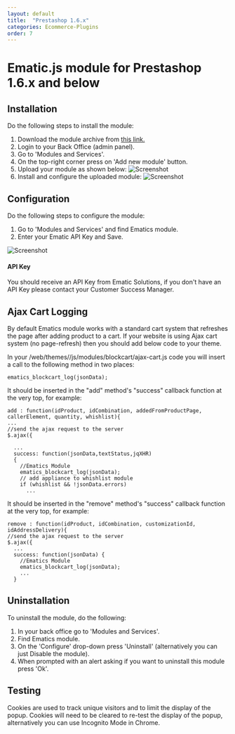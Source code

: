 ```yaml
---
layout: default
title:  "Prestashop 1.6.x"
categories: Ecommerce-Plugins
order: 7
---
```


# Ematic.js module for Prestashop 1.6.x and below

## Installation

Do the following steps to install the module:

1.  Download the module archive from [this link.](http://api.ematicsolutions.com/v1/plugins/dist/ematics_v2.zip)
2.  Login to your Back Office (admin panel).
3.  Go to 'Modules and Services'.
4.  On the top-right corner press on 'Add new module' button.
5.  Upload your module as shown below:
![Screenshot](https://bye.ematicsolutions.com/img/module1.png)
6.  Install and configure the uploaded module:
![Screenshot](https://bye.ematicsolutions.com/img/module2.png)

## Configuration

Do the following steps to configure the module:

1.	Go to 'Modules and Services' and find Ematics module.
2.	Enter your Ematic API Key and Save.

![Screenshot](https://bye.ematicsolutions.com/img/module3.png)

#### **API Key**

You should receive an API Key from Ematic Solutions, if you don't have an API Key please contact your Customer Success Manager.

## Ajax Cart Logging

By default Ematics module works with a standard cart system that refreshes the page after adding product to a cart.
If your website is using Ajax cart system (no page-refresh) then you should add below code to your theme.

In your /web/themes/<your theme>/js/modules/blockcart/ajax-cart.js code you will insert a call to the following method in two places:

    ematics_blockcart_log(jsonData);

It should be inserted in the "add" method's "success" callback function at the very top, for example:

    add : function(idProduct, idCombination, addedFromProductPage, callerElement, quantity, whishlist){
    ...
    //send the ajax request to the server
    $.ajax({
      
      ...
      success: function(jsonData,textStatus,jqXHR)
      {
        //Ematics Module
        ematics_blockcart_log(jsonData);
        // add appliance to whishlist module
        if (whishlist && !jsonData.errors)
          ...

It should be inserted in the "remove" method's "success" callback function at the very top, for example:

    remove : function(idProduct, idCombination, customizationId, idAddressDelivery){
    //send the ajax request to the server
    $.ajax({
      ...
      success: function(jsonData) {
        //Ematics Module
        ematics_blockcart_log(jsonData); 
        ...
      }

## Uninstallation

To uninstall the module, do the following:

1.  In your back office go to 'Modules and Services'.
2.  Find Ematics module.
3.  On the 'Configure' drop-down press 'Uninstall' (alternatively you can just Disable the module).
4.	When prompted with an alert asking if you want to uninstall this module press 'Ok'.

## **Testing**

Cookies are used to track unique visitors and to limit the display of the popup. Cookies will need to be cleared to re-test the display of the popup, alternatively you can use Incognito Mode in Chrome.